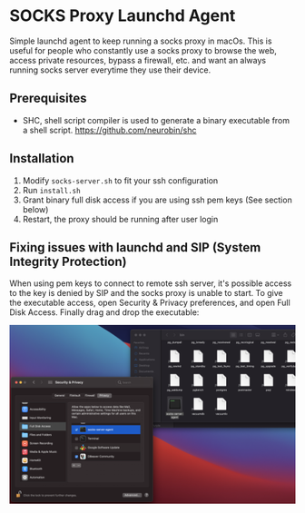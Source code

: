 # SOCKS Proxy Launchd Agent

Simple launchd agent to keep running a socks proxy in macOs. This is useful for people who constantly use a socks proxy to browse the web, access private resources, bypass a firewall, etc. and want an always running socks server everytime they use their device.


## Prerequisites

- SHC, shell script compiler is used to generate a binary executable from a shell script. https://github.com/neurobin/shc

## Installation

1. Modify `socks-server.sh` to fit your ssh configuration
2. Run `install.sh`
3. Grant binary full disk access if you are using ssh pem keys (See section below)
4. Restart, the proxy should be running after user login

## Fixing issues with launchd and SIP (System Integrity Protection)

When using pem keys to connect to remote ssh server, it's possible access to the key is denied by SIP and the socks proxy is unable to start. To give the executable access, open Security & Privacy preferences, and open Full Disk Access. Finally drag and drop the executable:

![SIP - Full disk access](docs/socks-sip.png)

